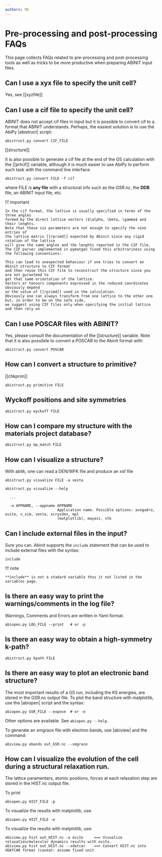 ```yaml
---
authors: MG
---
```


# Pre-processing and post-processing FAQs

This page collects FAQs related to pre-processing and post-processing tools as well
as tricks to be more productive when preparing ABINIT input files.

## Can I use a xyx file to specify the unit cell?

Yes, see [[xyzfile]]

## Can I use a cif file to specify the unit cell?

ABINIT does not accept cif files in input but it is possible to convert cif to a format that ABINIT understands.
Perhaps, the easiest solution is to use the AbiPy |abistruct| script:

```
abistruct.py convert CIF_FILE
```

[[structure]]

It is also possible to generate a cif file at the end of the GS calculation with the [[prtcif]] variable,
although it is much easier to use AbiPy to perform such task with the command line interface.

```
abistruct.py convert FILE -f cif
```

where FILE is **any file** with a structural info such as the *GSR.nc*, the **DDB** file, 
an ABINIT input file, etc.

!!! important

    In the cif format, the lattice is usually specified in terms of the three angles 
    formed by the direct lattice vectors ($\alpha, \beta, \gamma$ and their lenghts.
    Note that these six parameters are not enough to specify the nine entries of 
    the lattice matrix [[rprimd]] expected by Abinit since any rigid rotation of the lattice
    will give the same angles and the lenghts reported in the CIF file.
    The CIF parser implemented in pymatgen fixed this arbitrariness using the following conventions:

    This can lead to unexpected behaviour if one tries to convert an Abinit structure to CIF format
    and then reuse this CIF file to reconstruct the structure since you are not guranteed to 
    get that same orientation of the lattice.
    Vectors or tensors components expressed in the reduced coordinates obviously depend 
    on the value of [[rprimd]] used in the calculation.
    Obviously one can always transform from one lattice to the other one but, in order to be on the safe side,
    we suggest using CIF files only when specifying the initial lattice and then rely on 

## Can I use POSCAR files with ABINIT?

Yes, please consult the documentation of the [[structure]] variable.
Note that it is also possibile to convert a POSCAR to the Abinit format with:

```
abistruct.py convert POSCAR
```

## How can I convert a structure to primitive?

[[chkprim]]

```
abistruct.py primitive FILE
```

## Wyckoff positions and site symmetries


```
abistruct.py wyckoff FILE
```

## How can I compare my structure with the materials project database?

```
abistruct.py mp_match FILE
```

## How can I visualize a structure?

With abitk, one can read a DEN/WFK file and produce an xsf file

```
abistruct.py visualize FILE -a vesta
```

```
abistruct.py visualize --help

  ...

  -a APPNAME, --appname APPNAME
                        Application name. Possible options: avogadro, ovito, v_sim, vesta, xcrysden, mpl
                        (matplotlib), mayavi, vtk
```


## Can I include external files in the input?

Sure you can.
Abinit supports the `include` statement that can be used to include external files with the syntax:

```
include
```

!!! note

    **include** is not a stadard variable thus it not listed in the variables page.


## Is there an easy way to print the warnings/comments in the log file?

Warnings, Comments and Errors are written in Yaml format.

```
abiopen.py LOG_FILE --print   # or -p
```

## Is there an easy way to obtain a high-symmetry k-path?

```
abistruct.py kpath FILE
```

## Is there an easy way to plot an electronic band structure?

The most important results of a GS run, including the KS energies, 
are stored in the GSR.nc output file.
To plot the band structure with matplotlib, use the |abiopen| script and the syntax:

```
abiopen.py GSR_FILE --expose  # or -e
```

Other options are available. See `abiopen.py --help`.

To generate an xmgrace file with electron bands, use |abiview| and the command:

```
abiview.py ebands out_GSR.nc --xmgrace
```

## How can I visualize the evolution of the cell during a structural relaxation run.

The lattice paramenters, atomic positions, forces at each relaxation step are stored in the 
HIST.nc output file.

To print

```
abiopen.py HIST_FILE -p
```

To visualize the results with matplotlib, use:

```
abiopen.py HIST_FILE -e
```

To visualize the results with matplotlib, use:

```
abiview.py hist out_HIST.nc -a ovito     ==> Visualize relaxation/molecular dynamics results with ovito.
abiview.py hist out_HIST.nc --xdatcar    ==> Convert HIST.nc into XDATCAR format (caveat: assume fixed unit
```
